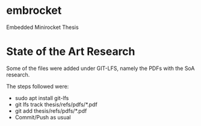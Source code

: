 # embrocket
Embedded Minirocket Thesis


# State of the Art Research
Some of the files were added under GIT-LFS, namely the PDFs with the SoA research.

The steps followed were:
- sudo apt install git-lfs
- git lfs track thesis/refs/pdfs/*.pdf
- git add thesis/refs/pdfs/*.pdf
- Commit/Push as usual
